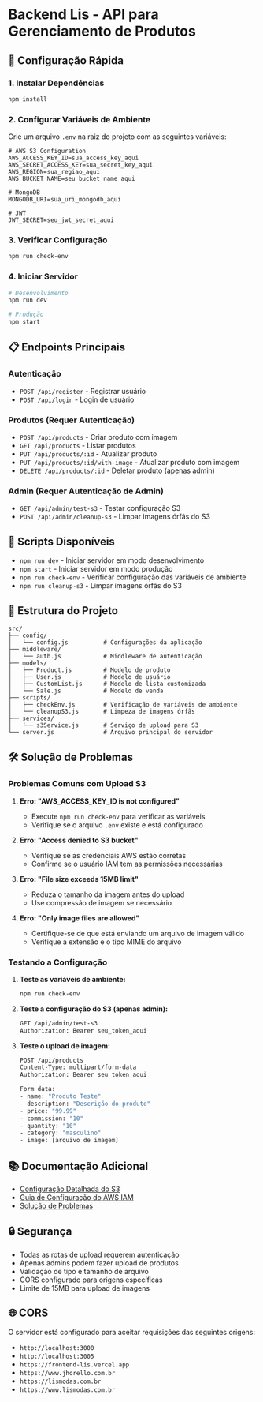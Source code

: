 # Backend Lis - API para Gerenciamento de Produtos

## 🚀 Configuração Rápida

### 1. Instalar Dependências
```bash
npm install
```

### 2. Configurar Variáveis de Ambiente
Crie um arquivo `.env` na raiz do projeto com as seguintes variáveis:

```env
# AWS S3 Configuration
AWS_ACCESS_KEY_ID=sua_access_key_aqui
AWS_SECRET_ACCESS_KEY=sua_secret_key_aqui
AWS_REGION=sua_regiao_aqui
AWS_BUCKET_NAME=seu_bucket_name_aqui

# MongoDB
MONGODB_URI=sua_uri_mongodb_aqui

# JWT
JWT_SECRET=seu_jwt_secret_aqui
```

### 3. Verificar Configuração
```bash
npm run check-env
```

### 4. Iniciar Servidor
```bash
# Desenvolvimento
npm run dev

# Produção
npm start
```

## 📋 Endpoints Principais

### Autenticação
- `POST /api/register` - Registrar usuário
- `POST /api/login` - Login de usuário

### Produtos (Requer Autenticação)
- `POST /api/products` - Criar produto com imagem
- `GET /api/products` - Listar produtos
- `PUT /api/products/:id` - Atualizar produto
- `PUT /api/products/:id/with-image` - Atualizar produto com imagem
- `DELETE /api/products/:id` - Deletar produto (apenas admin)

### Admin (Requer Autenticação de Admin)
- `GET /api/admin/test-s3` - Testar configuração S3
- `POST /api/admin/cleanup-s3` - Limpar imagens órfãs do S3

## 🔧 Scripts Disponíveis

- `npm run dev` - Iniciar servidor em modo desenvolvimento
- `npm start` - Iniciar servidor em modo produção
- `npm run check-env` - Verificar configuração das variáveis de ambiente
- `npm run cleanup-s3` - Limpar imagens órfãs do S3

## 📁 Estrutura do Projeto

```
src/
├── config/
│   └── config.js          # Configurações da aplicação
├── middleware/
│   └── auth.js            # Middleware de autenticação
├── models/
│   ├── Product.js         # Modelo de produto
│   ├── User.js            # Modelo de usuário
│   ├── CustomList.js      # Modelo de lista customizada
│   └── Sale.js            # Modelo de venda
├── scripts/
│   ├── checkEnv.js        # Verificação de variáveis de ambiente
│   └── cleanupS3.js       # Limpeza de imagens órfãs
├── services/
│   └── s3Service.js       # Serviço de upload para S3
└── server.js              # Arquivo principal do servidor
```

## 🛠️ Solução de Problemas

### Problemas Comuns com Upload S3

1. **Erro: "AWS_ACCESS_KEY_ID is not configured"**
   - Execute `npm run check-env` para verificar as variáveis
   - Verifique se o arquivo `.env` existe e está configurado

2. **Erro: "Access denied to S3 bucket"**
   - Verifique se as credenciais AWS estão corretas
   - Confirme se o usuário IAM tem as permissões necessárias

3. **Erro: "File size exceeds 15MB limit"**
   - Reduza o tamanho da imagem antes do upload
   - Use compressão de imagem se necessário

4. **Erro: "Only image files are allowed"**
   - Certifique-se de que está enviando um arquivo de imagem válido
   - Verifique a extensão e o tipo MIME do arquivo

### Testando a Configuração

1. **Teste as variáveis de ambiente:**
   ```bash
   npm run check-env
   ```

2. **Teste a configuração do S3 (apenas admin):**
   ```bash
   GET /api/admin/test-s3
   Authorization: Bearer seu_token_aqui
   ```

3. **Teste o upload de imagem:**
   ```bash
   POST /api/products
   Content-Type: multipart/form-data
   Authorization: Bearer seu_token_aqui
   
   Form data:
   - name: "Produto Teste"
   - description: "Descrição do produto"
   - price: "99.99"
   - commission: "10"
   - quantity: "10"
   - category: "masculino"
   - image: [arquivo de imagem]
   ```

## 📚 Documentação Adicional

- [Configuração Detalhada do S3](S3_SETUP.md)
- [Guia de Configuração do AWS IAM](S3_SETUP.md#configuração-do-iam)
- [Solução de Problemas](S3_SETUP.md#solução-de-problemas)

## 🔒 Segurança

- Todas as rotas de upload requerem autenticação
- Apenas admins podem fazer upload de produtos
- Validação de tipo e tamanho de arquivo
- CORS configurado para origens específicas
- Limite de 15MB para upload de imagens

## 🌐 CORS

O servidor está configurado para aceitar requisições das seguintes origens:
- `http://localhost:3000`
- `http://localhost:3005`
- `https://frontend-lis.vercel.app`
- `https://www.jhorello.com.br`
- `https://lismodas.com.br`
- `https://www.lismodas.com.br`

